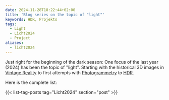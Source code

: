 ```yaml
---
date: 2024-11-28T18:22:44+02:00
title: 'Blog series on the topic of "light"'
keywords: HDR, Projekts
tags:
  - Light
  - Licht2024
  - Project
aliases:
  - licht2024
---
```


Just right for the beginning of the dark season: One focus of the last year (2024) has been the topic of "light". Starting with the historical 3D images in [Vintage Reality](https://vintagereality.projektemacher.org/) to first attempts with [Photogrammetry](/post/3d-models/) to [HDR](/post/ultrahdr/).
<!--more-->
Here is the complete list:

{{< list-tag-posts tag="Licht2024" section="post" >}}
